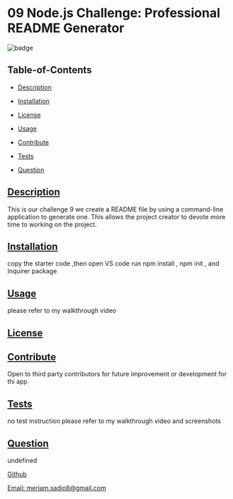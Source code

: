# 09 Node.js Challenge: Professional README Generator

  
  ![badge](https://img.shields.io/badge/License-MIT-yellow.svg)
    

  ## Table-of-Contents

  * [Description](#description)

  * [Installation](#installation )

  * [License](#license )

  * [Usage](#usage)

  * [Contribute](#contribute)

  * [Tests](#tests)

  * [Question](#question)

  ## [Description](#Table-of-contents)
 
  This is our challenge 9 we create a README file by using a command-line application to generate one. This allows the project creator to devote more time to working on the project.
  

  ## [Installation](#Table-of-contents)

  copy the starter code ,then open VS code run npm install , npm init ,  and Inquirer package

  ## [Usage](#Table-of-contents)

  please refer to my walkthrough video

  ## [License](#license )

   

  ## [Contribute](#Table-of-contents)

  Open to third party contributors for future improvement or development for thi app


  ## [Tests](#Table-of-contents)

  no test instruction please refer to my walkthrough video and screenshots
  
 ## [Question](#Table-ofcontents)

  undefined
  
  [Github](https://github.com/msadio8)

  [Email: meriam.sadio8@gmail.com](mailto:meriam.sadio8@gmail.com)

